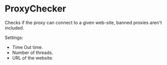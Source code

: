 # ProxyChecker

Checks if the proxy can connect to a given web-site, banned proxies aren't included.

Settings:
- Time Out time.
- Number of threads.
- URL of the website.
